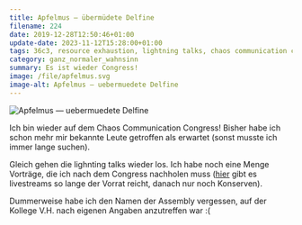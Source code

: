 ```yaml
---
title: Apfelmus — übermüdete Delfine
filename: 224
date: 2019-12-28T12:50:46+01:00
update-date: 2023-11-12T15:28:00+01:00
tags: 36c3, resource exhaustion, lightning talks, chaos communication congress
category: ganz_normaler_wahnsinn
summary: Es ist wieder Congress!
image: /file/apfelmus.svg
image-alt: Apfelmus — uebermuedete Delfine
---
```

![Apfelmus — uebermuedete Delfine](/file/apfelmus.svg)

Ich bin wieder auf dem Chaos Communication Congress! Bisher habe ich schon mehr mir bekannte Leute getroffen als erwartet (sonst musste ich immer lange suchen).

Gleich gehen die lighnting talks wieder los. Ich habe noch eine Menge Vorträge, die ich nach dem Congress nachholen muss ([hier](https://media.ccc.de) gibt es livestreams so lange der Vorrat reicht, danach nur noch Konserven).

Dummerweise habe ich den Namen der Assembly vergessen, auf der Kollege V.H. nach eigenen Angaben anzutreffen war :(
